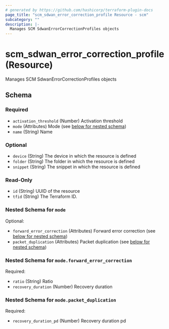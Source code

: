 ```yaml
---
# generated by https://github.com/hashicorp/terraform-plugin-docs
page_title: "scm_sdwan_error_correction_profile Resource - scm"
subcategory: ""
description: |-
  Manages SCM SdwanErrorCorrectionProfiles objects
---
```


# scm_sdwan_error_correction_profile (Resource)

Manages SCM SdwanErrorCorrectionProfiles objects



<!-- schema generated by tfplugindocs -->
## Schema

### Required

- `activation_threshold` (Number) Activation threshold
- `mode` (Attributes) Mode (see [below for nested schema](#nestedatt--mode))
- `name` (String) Name

### Optional

- `device` (String) The device in which the resource is defined
- `folder` (String) The folder in which the resource is defined
- `snippet` (String) The snippet in which the resource is defined

### Read-Only

- `id` (String) UUID of the resource
- `tfid` (String) The Terraform ID.

<a id="nestedatt--mode"></a>
### Nested Schema for `mode`

Optional:

- `forward_error_correction` (Attributes) Forward error correction (see [below for nested schema](#nestedatt--mode--forward_error_correction))
- `packet_duplication` (Attributes) Packet duplication (see [below for nested schema](#nestedatt--mode--packet_duplication))

<a id="nestedatt--mode--forward_error_correction"></a>
### Nested Schema for `mode.forward_error_correction`

Required:

- `ratio` (String) Ratio
- `recovery_duration` (Number) Recovery duration


<a id="nestedatt--mode--packet_duplication"></a>
### Nested Schema for `mode.packet_duplication`

Required:

- `recovery_duration_pd` (Number) Recovery duration pd
